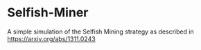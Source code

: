 # Selfish-Miner
A simple simulation of the Selfish Mining strategy as described in https://arxiv.org/abs/1311.0243
